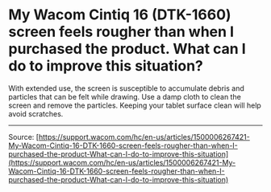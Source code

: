 # My Wacom Cintiq 16 (DTK-1660) screen feels rougher than when I purchased the product. What can I do to improve this situation?

With extended use, the screen is susceptible to accumulate debris and particles that can be felt while drawing. Use a damp cloth to clean the screen and remove the particles. Keeping your tablet surface clean will help avoid scratches.

---
Source: [https://support.wacom.com/hc/en-us/articles/1500006267421-My-Wacom-Cintiq-16-DTK-1660-screen-feels-rougher-than-when-I-purchased-the-product-What-can-I-do-to-improve-this-situation](https://support.wacom.com/hc/en-us/articles/1500006267421-My-Wacom-Cintiq-16-DTK-1660-screen-feels-rougher-than-when-I-purchased-the-product-What-can-I-do-to-improve-this-situation)

